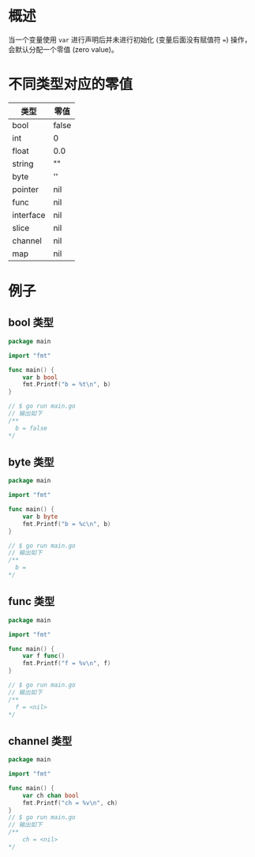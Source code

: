 # 概述

当一个变量使用 `var` 进行声明后并未进行初始化 (变量后面没有赋值符 `=`) 操作，会默认分配一个零值 (zero value)。

# 不同类型对应的零值

| 类型        | 零值    |
|-----------|-------|
| bool      | false |
| int       | 0     |
| float     | 0.0   |
| string    | ""    |
| byte      | ''    |
| pointer   | nil   |
| func      | nil   |
| interface | nil   |
| slice     | nil   |
| channel   | nil   |
| map       | nil   |

# 例子

## bool 类型

```go
package main

import "fmt"

func main() {
	var b bool
	fmt.Printf("b = %t\n", b)
}

// $ go run main.go
// 输出如下
/**
  b = false
*/
```

## byte 类型

```go
package main

import "fmt"

func main() {
	var b byte
	fmt.Printf("b = %c\n", b)
}

// $ go run main.go
// 输出如下
/**
  b =
*/
```

## func 类型

```go
package main

import "fmt"

func main() {
	var f func()
	fmt.Printf("f = %v\n", f)
}

// $ go run main.go
// 输出如下
/**
  f = <nil>
*/
```

## channel 类型

```go
package main

import "fmt"

func main() {
	var ch chan bool
	fmt.Printf("ch = %v\n", ch)
}
// $ go run main.go
// 输出如下
/**
    ch = <nil>
*/
```
